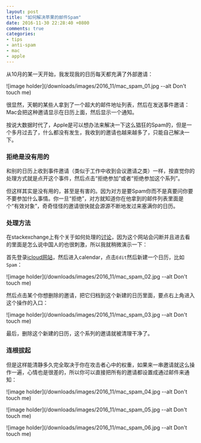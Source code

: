 ```yaml
---
layout: post
title: "如何解决苹果的邮件Spam"
date: 2016-11-30 22:28:40 +0800
comments: true
categories:
- tips
- anti-spam
- mac
- apple
---
```


从10月的某一天开始，我发现我的日历每天都充满了外部邀请：

![image holder](/downloads/images/2016_11/mac_spam_01.jpg --alt Don't touch me)

很显然，天朝的某些人拿到了一个超大的邮件地址列表，然后在发送事件邀请：Mac会把这种邀请显示在日历上面，然后显示一个通知。

按说大数据时代了，Apple是可以想办法来解决一下这么猖狂的Spam的，但是一个多月过去了，什么都没有发生，我收到的邀请也越来越多了，只能自己解决一下。

### 拒绝是没有用的

和别的日历上收到事件邀请（类似于工作中收到会议邀请之类）一样，按直觉你的处理方式就是点开这个事件，然后点击“拒绝参加”或者“拒绝参加这个系列”。

但这样其实是没有用的，甚至是有害的。因为对方是要Spam你而不是真要问你要不要参加什么事情。你一旦“拒绝”，对方就知道你在他拿到的邮件列表里面是个“有效对象”，奇奇怪怪的邀请很快就会源源不断地发过来塞满你的日历。

###  处理方法

在stackexchange上有个关于如何处理的[讨论](http://apple.stackexchange.com/questions/258424/spam-icloud-calendar-invitation/)，因为这个网站会闪断并且进去看的里面是怎么说中国人的也很刺激，所以我就稍微演示一下：

首先登录[icloud网站](https://www.icloud.com)，然后进入calendar，点击`Edit`然后新建一个日历，比如`Spam`：

![image holder](/downloads/images/2016_11/mac_spam_02.jpg --alt Don't touch me)

然后点击某个你想删除的邀请，把它归档到这个新建的日历里面，要点右上角进入这个操作的入口：

![image holder](/downloads/images/2016_11/mac_spam_03.jpg --alt Don't touch me)

最后，删除这个新建的日历，这个系列的邀请就被清理干净了。

### 连根拔起

但是这样能清静多久完全取决于你在攻击者心中的权重，如果来一串邀请就这么操作一遍，心情也是很差的，所以你可以直接把所有的邀请都设置成通过邮件来通知：

![image holder](/downloads/images/2016_11/mac_spam_04.jpg --alt Don't touch me)

![image holder](/downloads/images/2016_11/mac_spam_05.jpg --alt Don't touch me)

![image holder](/downloads/images/2016_11/mac_spam_06.jpg --alt Don't touch me)